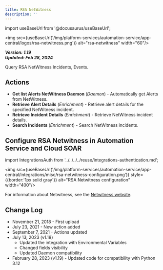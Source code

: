 ```yaml
---
title: RSA NetWitness
description: ''
---
```


import useBaseUrl from '@docusaurus/useBaseUrl';

<img src={useBaseUrl('/img/platform-services/automation-service/app-central/logos/rsa-netwitness.png')} alt="rsa-netwitness" width="60"/>

***Version: 1.19  
Updated: Feb 28, 2024***

Query RSA NetWitness Incidents, Events.

## Actions

* **Get list Alerts NetWitness Daemon** (*Daemon*) - Automatically get Alerts from NetWitness.
* **Retrieve Alert Details** (*Enrichment*) - Retrieve alert details for the specified NetWitness incident.
* **Retrieve Incident Details** (*Enrichment*) - Retrieve NetWitness incident details.
* **Search Incidents** (*Enrichment*) - Search NetWitness incidents.

## Configure RSA Netwitness in Automation Service and Cloud SOAR

import IntegrationsAuth from '../../../../reuse/integrations-authentication.md';

<IntegrationsAuth/>

<img src={useBaseUrl('/img/platform-services/automation-service/app-central/integrations/misc/rsa-netwitness-configuration.png')} style={{border:'1px solid gray'}} alt="RSA Netwitness configuration" width="400"/>

For information about Netwitness, see the [Netwitness website](https://www.netwitness.com/).

## Change Log

* November 21, 2018 - First upload
* July 23, 2021 - New action added
* September 7, 2021 - Actions updated
* July 13, 2023 (v1.18)
    + Updated the integration with Environmental Variables
    + Changed fields visibility
    + Updated Daemon compatibility
* February 28, 2023 (v1.19) - Updated code for compatibility with Python 3.12
